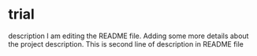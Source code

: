 # trial
description
I am editing the README file. Adding some more details about the project description.
This is second line of description in README file
